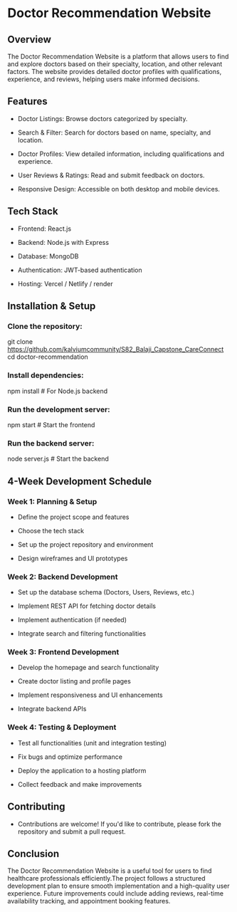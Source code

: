 # Doctor Recommendation Website

## Overview

The Doctor Recommendation Website is a platform that allows users to find and explore doctors based on their specialty, location, and other relevant factors. The website provides detailed doctor profiles with qualifications, experience, and reviews, helping users make informed decisions.

## Features

- Doctor Listings: Browse doctors categorized by specialty.

- Search & Filter: Search for doctors based on name, specialty, and location.

- Doctor Profiles: View detailed information, including qualifications and experience.

- User Reviews & Ratings: Read and submit feedback on doctors.

- Responsive Design: Accessible on both desktop and mobile devices.

## Tech Stack

- Frontend: React.js

- Backend: Node.js with Express 

- Database: MongoDB 

- Authentication: JWT-based authentication

- Hosting: Vercel / Netlify / render

## Installation & Setup

### Clone the repository:

git clone https://github.com/kalviumcommunity/S82_Balaji_Capstone_CareConnect
cd doctor-recommendation

### Install dependencies:

npm install  # For Node.js backend

### Run the development server:

npm start  # Start the frontend

### Run the backend server:

node server.js  # Start the backend

## 4-Week Development Schedule

### Week 1: Planning & Setup

- Define the project scope and features

- Choose the tech stack

- Set up the project repository and environment

- Design wireframes and UI prototypes

### Week 2: Backend Development

- Set up the database schema (Doctors, Users, Reviews, etc.)

- Implement REST API for fetching doctor details

- Implement authentication (if needed)

- Integrate search and filtering functionalities

### Week 3: Frontend Development

- Develop the homepage and search functionality

- Create doctor listing and profile pages

- Implement responsiveness and UI enhancements

- Integrate backend APIs

### Week 4: Testing & Deployment

- Test all functionalities (unit and integration testing)

- Fix bugs and optimize performance

- Deploy the application to a hosting platform

- Collect feedback and make improvements

## Contributing

- Contributions are welcome! If you'd like to contribute, please fork the repository and submit a pull request.

## Conclusion

The Doctor Recommendation Website is a useful tool for users to find healthcare professionals efficiently.The project 
follows a structured development plan to ensure smooth implementation and a high-quality user experience. Future improvements could 
include adding reviews, real-time availability tracking, and appointment booking features.
